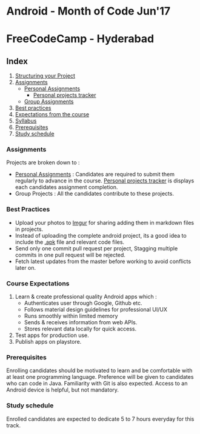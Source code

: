 # Android - Month of Code Jun'17
# FreeCodeCamp - Hyderabad

## Index
1. [Structuring your Project](https://github.com/fcc-hyd/moc-android/blob/master/projectStructure.md)
2. [Assignments](https://github.com/fcc-hyd/moc-android/blob/master/README.md#assignments)
    - [Personal Assignments](https://github.com/fcc-hyd/moc-android/projects)
        - [Personal projects tracker](https://github.com/fcc-hyd/moc-android/blob/master/progressTracker.md)
    - [Group Assignments]()
3. [Best practices](https://github.com/fcc-hyd/moc-android/blob/master/README.md#best-practices)
4. [Expectations from the course](https://github.com/fcc-hyd/moc-android/blob/master/README.md#course-expectations)
5. [Syllabus](https://github.com/fcc-hyd/moc-android/blob/master/syllabus.md)
6. [Prerequisites](https://github.com/fcc-hyd/moc-android/blob/master/README.md#prerequisites)
7. [Study schedule](https://github.com/fcc-hyd/moc-android/blob/master/README.md#study-schedule)

### Assignments
Projects are broken down to :
- [Personal Assignments](https://github.com/fcc-hyd/moc-android/projects) : Candidates are required to submit them regularly to advance in the course. [Personal projects tracker](https://github.com/fcc-hyd/moc-android/blob/master/progressTracker.md) is displays each candidates assignment completion.
- Group Projects :
All the candidates contribute to these projects.

### Best Practices
- Upload your photos to [Imgur](http://imgur.com/) for sharing adding them in markdown files in projects.
- Instead of uploading the complete android project, its a good idea to include the [.apk](https://stackoverflow.com/questions/17702053/where-is-android-studio-building-my-apk-file) file and relevant code files.
- Send only one commit pull request per project, Stagging multiple commits in one pull request will be rejected.
- Fetch latest updates from the master before working to avoid conflicts later on.

### Course Expectations
1. Learn & create professional quality Android apps which :
    - Authenticates user through Google, Github etc.
    - Follows material design guidelines for professional UI/UX
    - Runs smoothly within limited memory
    - Sends & receives information from web APIs.
    - Stores relevant data locally for quick access.
2. Test apps for production use.
3. Publish apps on playstore.

### Prerequisites
Enrolling candidates should be motivated to learn and be comfortable with at least one programming language. Preference will be given to candidates who can code in Java. Familiarity with Git is also expected. Access to an Android device is helpful, but not mandatory.

### Study schedule
Enrolled candidates are expected to dedicate 5 to 7 hours everyday for this track.

